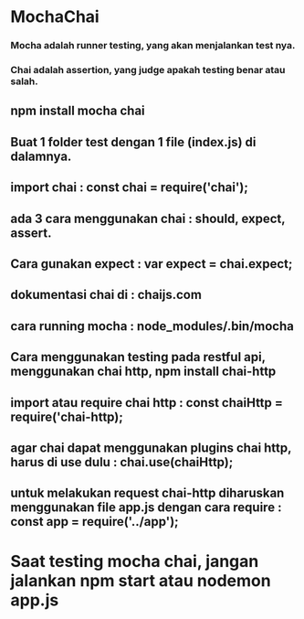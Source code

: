 # MochaChai

### Mocha adalah runner testing, yang akan menjalankan test nya.
### Chai adalah assertion, yang judge apakah testing benar atau salah.

## npm install mocha chai
## Buat 1 folder test dengan 1 file (index.js) di dalamnya.

## import chai : const chai = require('chai');
## ada 3 cara menggunakan chai : should, expect, assert.
## Cara gunakan expect : var expect = chai.expect;
## dokumentasi chai di : chaijs.com

## cara running mocha : node_modules/.bin/mocha

## Cara menggunakan testing pada restful api, menggunakan chai http, npm install chai-http
## import atau require chai http : const chaiHttp = require('chai-http);
## agar chai dapat menggunakan plugins chai http, harus di use dulu : chai.use(chaiHttp);
## untuk melakukan request chai-http diharuskan menggunakan file app.js dengan cara require : const app = require('../app');

# Saat testing mocha chai, jangan jalankan npm start atau nodemon app.js

